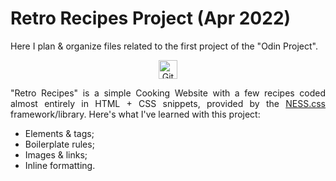 # Retro Recipes Project (Apr 2022)
Here I plan & organize files related to the first project of the "Odin Project".

<p align="center"> 
<a href="https://victor-schumann.github.io/retro-recipes" target="blank"><img align="center" src="https://img.shields.io/badge/-live_preview-808080?style=for-the-badge&logo=&logoColor=white" alt="Git project link" height="30" width="auto"/></a>
</p>

<p style='text-align: justify;'>"Retro Recipes" is a simple Cooking Website with a few recipes coded almost entirely in HTML + CSS snippets, provided by the <a href='https://nostalgic-css.github.io/NES.css/'>NESS.css</a> framework/library. Here's what I've learned with this project:</p>

- Elements & tags;
- Boilerplate rules;
- Images & links;
- Inline formatting.
